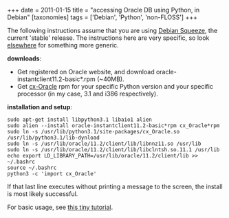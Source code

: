 +++
date = 2011-01-15
title = "accessing Oracle DB using Python, in Debian"
[taxonomies]
tags = ['Debian', 'Python', 'non-FLOSS']
+++

The following instructions assume that you are using [Debian Squeeze],
the current 'stable' release. The instructions here are very specific,
so look [elsewhere] for something more generic.

**downloads**:

-   Get registered on Oracle website, and download
    oracle-instantclient11.2-basic*.rpm (~40MB).
-   Get [cx-Oracle] rpm for your specific Python version and your
    specific processor (in my case, 3.1 and i386 respectively).

**installation and setup**:

``` {.sourceCode .bash}
sudo apt-get install libpython3.1 libaio1 alien
sudo alien --install oracle-instantclient11.2-basic*rpm cx_Oracle*rpm
sudo ln -s /usr/lib/python3.1/site-packages/cx_Oracle.so /usr/lib/python3.1/lib-dynload
sudo ln -s /usr/lib/oracle/11.2/client/lib/libnnz11.so /usr/lib
sudo ln -s /usr/lib/oracle/11.2/client/lib/libclntsh.so.11.1 /usr/lib
echo export LD_LIBRARY_PATH=/usr/lib/oracle/11.2/client/lib >> ~/.bashrc
source ~/.bashrc
python3 -c 'import cx_Oracle'
```

If that last line executes without printing a message to the screen, the
install is most likely successful.

For basic usage, see [this tiny tutorial].

  [Debian Squeeze]: http://www.debian.org/releases/squeeze/
  [elsewhere]: http://agiletesting.blogspot.com/2005/05/installing-and-using-cxoracle-on-unix.html
  [cx-Oracle]: http://cx-oracle.sourceforge.net/
  [this tiny tutorial]: @/basic-usage-of-python-with-oracle-db-in-debian.md
